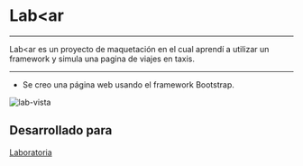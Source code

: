 # Lab<ar
---

Lab<ar es un proyecto de maquetación en el cual aprendí a utilizar un framework y simula una pagina de viajes en taxis.

---


- Se creo una página web usando el framework Bootstrap.

![lab-vista](https://user-images.githubusercontent.com/32883910/38773843-c7318a8e-4014-11e8-9f15-b88ba665b92e.png)


## Desarrollado para 
[Laboratoria](http://laboratoria.la)
